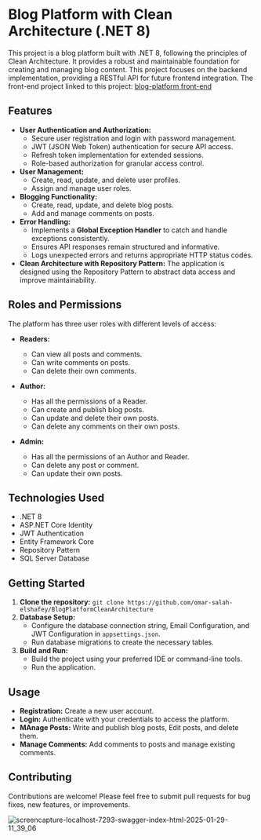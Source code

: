 # Blog Platform with Clean Architecture (.NET 8)

This project is a blog platform built with .NET 8, following the principles of Clean Architecture. 
It provides a robust and maintainable foundation for creating and managing blog content. 
This project focuses on the backend implementation, providing a RESTful API for future frontend integration.
The front-end project linked to this project: [blog-platform front-end](https://github.com/omar-salah-elshafey/blog-platform-angular)

## Features

* **User Authentication and Authorization:**
    * Secure user registration and login with password management.
    * JWT (JSON Web Token) authentication for secure API access.
    * Refresh token implementation for extended sessions.
    * Role-based authorization for granular access control.
* **User Management:**
    * Create, read, update, and delete user profiles.
    * Assign and manage user roles.
* **Blogging Functionality:**
    * Create, read, update, and delete blog posts.
    * Add and manage comments on posts.
* **Error Handling:**
    * Implements a **Global Exception Handler** to catch and handle exceptions consistently.
    * Ensures API responses remain structured and informative.
    * Logs unexpected errors and returns appropriate HTTP status codes.
* **Clean Architecture with Repository Pattern:**  The application is designed using the Repository Pattern to abstract data access and improve maintainability.

## Roles and Permissions

The platform has three user roles with different levels of access:

* **Readers:**
    * Can view all posts and comments.
    * Can write comments on posts.
    * Can delete their own comments.

* **Author:**
    * Has all the permissions of a Reader.
    * Can create and publish blog posts.
    * Can update and delete their own posts.
    * Can delete any comments on their own posts.

* **Admin:**
    * Has all the permissions of an Author and Reader.
    * Can delete any post or comment.
    * Can update their own posts.

## Technologies Used

* .NET 8
* ASP.NET Core Identity
* JWT Authentication
* Entity Framework Core
* Repository Pattern
* SQL Server Database 

## Getting Started

1. **Clone the repository:** `git clone https://github.com/omar-salah-elshafey/BlogPlatformCleanArchitecture`
2. **Database Setup:**
    * Configure the database connection string, Email Configuration, and JWT Configuration in `appsettings.json`.
    * Run database migrations to create the necessary tables.
3. **Build and Run:**
    * Build the project using your preferred IDE or command-line tools.
    * Run the application.

## Usage

* **Registration:** Create a new user account.
* **Login:** Authenticate with your credentials to access the platform.
* **MAnage Posts:** Write and publish blog posts, Edit posts, and delete them.
* **Manage Comments:** Add comments to posts and manage existing comments.

## Contributing

Contributions are welcome! Please feel free to submit pull requests for bug fixes, new features, or improvements.

![screencapture-localhost-7293-swagger-index-html-2025-01-29-11_39_06](https://github.com/user-attachments/assets/bb3f7f1f-c9c0-4194-8dce-0f0317f514aa)

